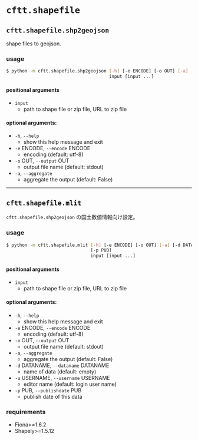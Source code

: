 # `cftt.shapefile`

## `cftt.shapefile.shp2geojson`

shape files to geojson.

### usage

```sh
$ python -m cftt.shapefile.shp2geojson [-h] [-e ENCODE] [-o OUT] [-a]
                                       input [input ...]
```

#### positional arguments

- `input`
    - path to shape file or zip file, URL to zip file

#### optional arguments:

- `-h`, `--help`
    - show this help message and exit
- `-e` ENCODE, `--encode` ENCODE
    - encoding (default: utf-8)
- `-o` OUT, `--output` OUT
    - output file name (default: stdout)
- `-a`, `--aggregate`
    - aggregate the output (default: False)

---

## `cftt.shapefile.mlit`

`cftt.shapefile.shp2geojson` の国土数値情報向け設定。


### usage

```sh
$ python -m cftt.shapefile.mlit [-h] [-e ENCODE] [-o OUT] [-a] [-d DATANAME] [-u USERNAME]
                                [-p PUB]
                                input [input ...]
```

#### positional arguments

- `input`
    - path to shape file or zip file, URL to zip file

#### optional arguments:

- `-h`, `--help`
    - show this help message and exit
- `-e` ENCODE, `--encode` ENCODE
    - encoding (default: utf-8)
- `-o` OUT, `--output` OUT
    - output file name (default: stdout)
- `-a`, `--aggregate`
    - aggregate the output (default: False)
- `-d` DATANAME, `--dataname` DATANAME
    - name of data (default: empty)
- `-u` USERNAME, `--username` USERNAME
    - editor name (default: login user name)
- `-p` PUB, `--publishdate` PUB
    - publish date of this data

### requirements
- Fiona>=1.6.2
- Shapely>=1.5.12
